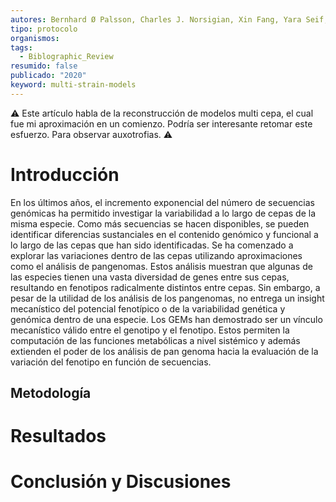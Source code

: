 ```yaml
---
autores: Bernhard Ø Palsson, Charles J. Norsigian, Xin Fang, Yara Seif, Jonathan M. Monk
tipo: protocolo
organismos: 
tags:
  - Biblographic_Review
resumido: false
publicado: "2020"
keyword: multi-strain-models
---
```

⚠ Este artículo habla de la reconstrucción de modelos multi cepa, el cual fue mi aproximación en un comienzo. Podría ser interesante retomar este esfuerzo. Para observar auxotrofias. ⚠
# Introducción
En los últimos años, el incremento exponencial del número de secuencias genómicas ha permitido investigar la variabilidad a lo largo de cepas de la misma especie. Como más secuencias se hacen disponibles, se pueden identificar diferencias sustanciales en el contenido genómico y funcional a lo largo de las cepas que han sido identificadas. Se ha comenzado a explorar las variaciones dentro de las cepas utilizando aproximaciones como el análisis de pangenomas. Estos análisis muestran que algunas de las especies tienen una vasta diversidad de genes entre sus cepas, resultando en fenotipos radicalmente distintos entre cepas. Sin embargo, a pesar de la utilidad de los análisis de los pangenomas, no entrega un insight mecanístico del potencial fenotípico o de la variabilidad genética y genómica dentro de una especie.
Los GEMs han demostrado ser un vínculo mecanístico válido entre el genotipo y el fenotipo. Estos permiten la computación de las funciones metabólicas a nivel sistémico y además extienden el poder de los análisis de pan genoma hacia la evaluación de la variación del fenotipo en función de secuencias.

## Metodología
# Resultados

# Conclusión y Discusiones
